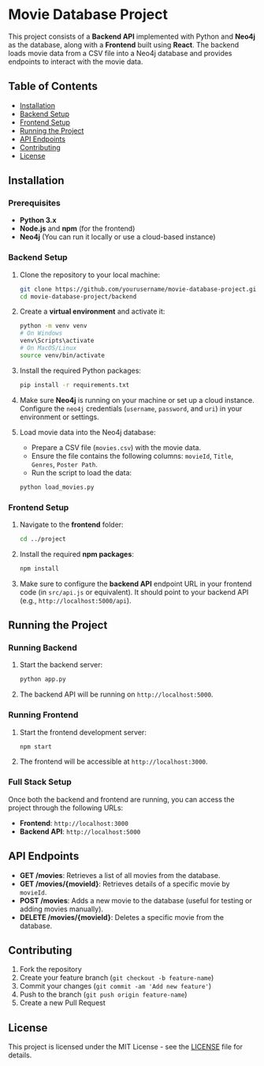 # Movie Database Project

This project consists of a **Backend API** implemented with Python and **Neo4j** as the database, along with a **Frontend** built using **React**. The backend loads movie data from a CSV file into a Neo4j database and provides endpoints to interact with the movie data.

## Table of Contents
- [Installation](#installation)
- [Backend Setup](#backend-setup)
- [Frontend Setup](#frontend-setup)
- [Running the Project](#running-the-project)
- [API Endpoints](#api-endpoints)
- [Contributing](#contributing)
- [License](#license)

## Installation

### Prerequisites

- **Python 3.x**  
- **Node.js** and **npm** (for the frontend)
- **Neo4j** (You can run it locally or use a cloud-based instance)

### Backend Setup

1. Clone the repository to your local machine:
    ```bash
    git clone https://github.com/yourusername/movie-database-project.git
    cd movie-database-project/backend
    ```

2. Create a **virtual environment** and activate it:
    ```bash
    python -m venv venv
    # On Windows
    venv\Scripts\activate
    # On MacOS/Linux
    source venv/bin/activate
    ```

3. Install the required Python packages:
    ```bash
    pip install -r requirements.txt
    ```

4. Make sure **Neo4j** is running on your machine or set up a cloud instance. Configure the `neo4j` credentials (`username`, `password`, and `uri`) in your environment or settings.

5. Load movie data into the Neo4j database:
    - Prepare a CSV file (`movies.csv`) with the movie data.
    - Ensure the file contains the following columns: `movieId`, `Title`, `Genres`, `Poster Path`.
    - Run the script to load the data:
    ```bash
    python load_movies.py
    ```

### Frontend Setup

1. Navigate to the **frontend** folder:
    ```bash
    cd ../project
    ```

2. Install the required **npm packages**:
    ```bash
    npm install
    ```

3. Make sure to configure the **backend API** endpoint URL in your frontend code (in `src/api.js` or equivalent). It should point to your backend API (e.g., `http://localhost:5000/api`).

## Running the Project

### Running Backend

1. Start the backend server:
    ```bash
    python app.py
    ```

2. The backend API will be running on `http://localhost:5000`.

### Running Frontend

1. Start the frontend development server:
    ```bash
    npm start
    ```

2. The frontend will be accessible at `http://localhost:3000`.

### Full Stack Setup

Once both the backend and frontend are running, you can access the project through the following URLs:
- **Frontend**: `http://localhost:3000`
- **Backend API**: `http://localhost:5000`

## API Endpoints

- **GET /movies**: Retrieves a list of all movies from the database.
- **GET /movies/{movieId}**: Retrieves details of a specific movie by `movieId`.
- **POST /movies**: Adds a new movie to the database (useful for testing or adding movies manually).
- **DELETE /movies/{movieId}**: Deletes a specific movie from the database.

## Contributing

1. Fork the repository
2. Create your feature branch (`git checkout -b feature-name`)
3. Commit your changes (`git commit -am 'Add new feature'`)
4. Push to the branch (`git push origin feature-name`)
5. Create a new Pull Request

## License

This project is licensed under the MIT License - see the [LICENSE](LICENSE) file for details.


